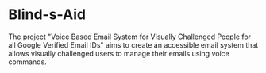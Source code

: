 # Blind-s-Aid

The project "Voice Based Email System for Visually Challenged People for all Google Verified Email IDs" aims to create an accessible email system that allows visually challenged users to manage their emails using voice commands.

